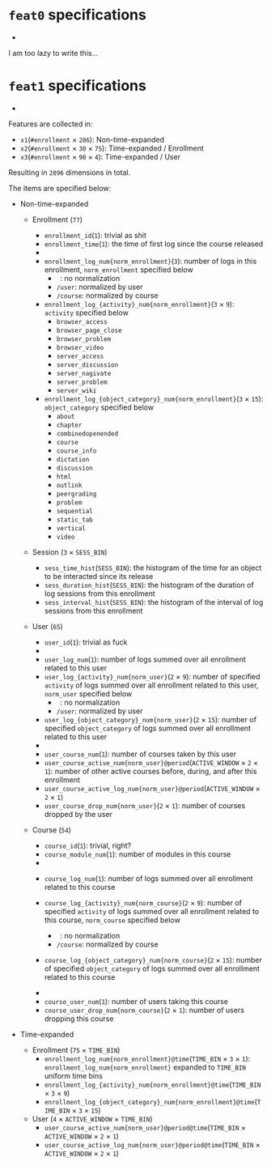 # `feat0` specifications
-
I am too lazy to write this...

# `feat1` specifications
-
Features are collected in:

* `x1`(`#enrollment` × `286`): Non-time-expanded
* `x2`(`#enrollment` × `30` × `75`): Time-expanded / Enrollment
* `x3`(`#enrollment` × `90` × `4`): Time-expanded / User

Resulting in `2896` dimensions in total.

The items are specified below:

* Non-time-expanded
    * Enrollment (`77`)
        * `enrollment_id`(`1`): trivial as shit
        * `enrollment_time`(`1`): the time of first log since the course released

        -
        * `enrollment_log_num{norm_enrollment}`(`3`): number of logs in this enrollment, `norm_enrollment` specified below
            * ` `: no normalization
            * `/user`: normalized by user
            * `/course`: normalized by course
        * `enrollment_log_{activity}_num{norm_enrollment}`(`3` × `9`): `activity` specified below
            * `browser_access`
            * `browser_page_close`
            * `browser_problem`
            * `browser_video`
            * `server_access`
            * `server_discussion`
            * `server_nagivate`
            * `server_problem`
            * `server_wiki`
        * `enrollment_log_{object_category}_num{norm_enrollment}`(`3` × `15`): `object_category` specified below
            * `about`
            * `chapter`
            * `combinedopenended`
            * `course`
            * `course_info`
            * `dictation`
            * `discussion`
            * `html`
            * `outlink`
            * `peergrading`
            * `problem`
            * `sequential`
            * `static_tab`
            * `vertical`
            * `video`
    * Session (`3` × `SESS_BIN`)
        * `sess_time_hist`(`SESS_BIN`): the histogram of the time for an object to be interacted since its release
        * `sess_duration_hist`(`SESS_BIN`): the histogram of the duration of log sessions from this enrollment
        * `sess_interval_hist`(`SESS_BIN`): the histogram of the interval of log sessions from this enrollment

    * User (`65`)
        * `user_id`(`1`): trivial as fuck

        -
        * `user_log_num`(`1`): number of logs summed over all enrollment related to this user
        * `user_log_{activity}_num{norm_user}`(`2` × `9`): number of specified `activity` of logs summed over all enrollment related to this user, `norm_user` specified below
            * ` `: no normalization
            * `/user`: normalized by user
        * `user_log_{object_category}_num{norm_user}`(`2` × `15`): number of specified `object_category` of logs summed over all enrollment related to this user
        
        -
        * `user_course_num`(`1`): number of courses taken by this user
        * `user_course_active_num{norm_user}@period`(`ACTIVE_WINDOW` × `2` × `1`): number of other active courses before, during, and after this enrollment
        * `user_course_active_log_num{norm_user}@period`(`ACTIVE_WINDOW` × `2` × `1`)
        * `user_course_drop_num{norm_user}`(`2` × `1`): number of courses dropped by the user
    * Course (`54`)
        * `course_id`(`1`): trivial, right?
        * `course_module_num`(`1`): number of modules in this course

        -
        * `course_log_num`(`1`): number of logs summed over all enrollment related to this course
        * `course_log_{activity}_num{norm_course}`(`2` × `9`): number of specified `activity` of logs summed over all enrollment related to this course, `norm_course` specified below
            * ` `: no normalization
            * `/course`: normalized by course

        * `course_log_{object_category}_num{norm_course}`(`2` × `15`): number of specified `object_category` of logs summed over all enrollment related to this course

        -
        * `course_user_num`(`1`): number of users taking this course
        * `course_user_drop_num{norm_course}`(`2` × `1`): number of users dropping this course
        
* Time-expanded 
    * Enrollment (`75` × `TIME_BIN`)
        * `enrollment_log_num{norm_enrollment}@time`(`TIME_BIN` × `3` × `1`): `enrollment_log_num{norm_enrollment}` expanded to `TIME_BIN` uniform time bins
        * `enrollment_log_{activity}_num{norm_enrollment}@time`(`TIME_BIN` × `3` × `9`)
        * `enrollment_log_{object_category}_num{norm_enrollment}@time`(`TIME_BIN` × `3` × `15`)
    * User (`4` × `ACTIVE_WINDOW` × `TIME_BIN`)
        * `user_course_active_num{norm_user}@period@time`(`TIME_BIN` × `ACTIVE_WINDOW` × `2` × `1`)
        * `user_course_active_log_num{norm_user}@period@time`(`TIME_BIN` × `ACTIVE_WINDOW` × `2` × `1`)
        